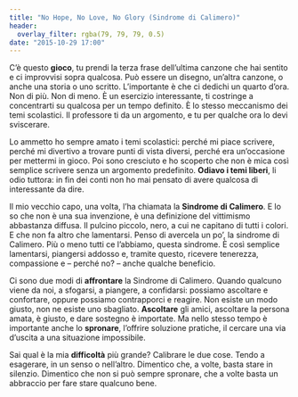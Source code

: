 ```yaml
---
title: "No Hope, No Love, No Glory (Sindrome di Calimero)"
header:
  overlay_filter: rgba(79, 79, 79, 0.5)
date: "2015-10-29 17:00"
---
```


C’è questo **gioco**, tu prendi la terza frase dell’ultima canzone che hai sentito e ci improvvisi sopra qualcosa. Può essere un disegno, un’altra canzone, o anche una storia o uno scritto. L’importante è che ci dedichi un quarto d’ora. Non di più. Non di meno. È un esercizio interessante, ti costringe a concentrarti su qualcosa per un tempo definito. È lo stesso meccanismo dei temi scolastici. Il professore ti da un argomento, e tu per qualche ora lo devi sviscerare.

Lo ammetto ho sempre amato i temi scolastici: perché mi piace scrivere, perché mi divertivo a trovare punti di vista diversi, perché era un’occasione per mettermi in gioco. Poi sono cresciuto e ho scoperto che non è mica così semplice scrivere senza un argomento predefinito. **Odiavo i temi liberi**, li odio tuttora: in fin dei conti non ho mai pensato di avere qualcosa di interessante da dire.

Il mio vecchio capo, una volta, l’ha chiamata la **Sindrome di Calimero**. E lo so che non è una sua invenzione, è una definizione del vittimismo abbastanza diffusa. Il pulcino piccolo, nero, a cui ne capitano di tutti i colori. E che non fa altro che lamentarsi. Penso di avercela un po’, la sindrome di Calimero. Più o meno tutti ce l’abbiamo, questa sindrome. È così semplice lamentarsi, piangersi addosso e, tramite questo, ricevere tenerezza, compassione e – perché no? – anche qualche beneficio.

Ci sono due modi di **affrontare** la Sindrome di Calimero. Quando qualcuno viene da noi, a sfogarsi, a piangere, a confidarsi: possiamo ascoltare e confortare, oppure possiamo contrapporci e reagire. Non esiste un modo giusto, non ne esiste uno sbagliato. **Ascoltare** gli amici, ascoltare la persona amata, è giusto, e dare sostegno è importate. Ma nello stesso tempo è importante anche lo **spronare**, l’offrire soluzione pratiche, il cercare una via d’uscita a una situazione impossibile.

Sai qual è la mia **difficoltà** più grande? Calibrare le due cose. Tendo a esagerare, in un senso o nell’altro. Dimentico che, a volte, basta stare in silenzio. Dimentico che non si può sempre spronare, che a volte basta un abbraccio per fare stare qualcuno bene.
